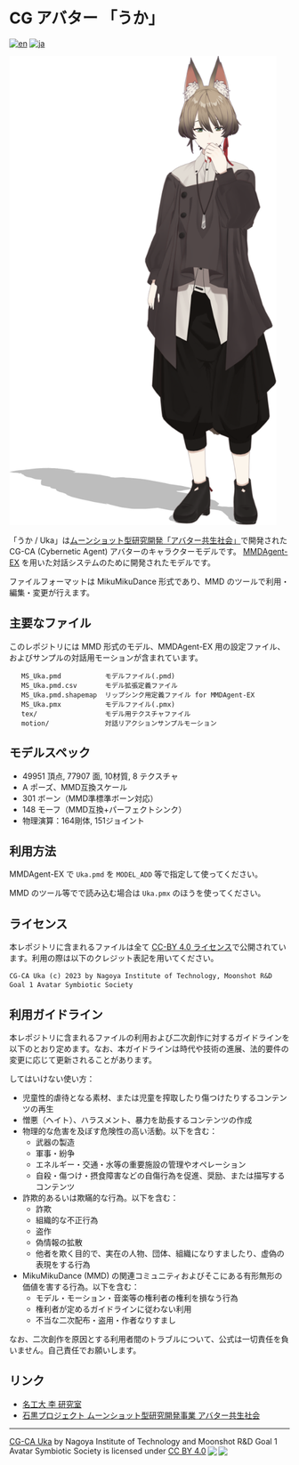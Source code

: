 # CG アバター 「うか」

[![en](https://img.shields.io/badge/lang-en-red.svg)](README.md)
[![ja](https://img.shields.io/badge/lang-ja-blue.svg)](README.ja.md)

<img width="480" alt="snapshot" src="uka.png"/>

「うか / Uka」は[ムーンショット型研究開発「アバター共生社会」](https://avatar-ss.org/)で開発された CG-CA (Cybernetic Agent) アバターのキャラクターモデルです。
[MMDAgent-EX](https://github.com/mmdagent-ex/MMDAgent-EX) を用いた対話システムのために開発されたモデルです。

ファイルフォーマットは MikuMikuDance 形式であり、MMD のツールで利用・編集・変更が行えます。

## 主要なファイル

このレポジトリには MMD 形式のモデル、MMDAgent-EX 用の設定ファイル、およびサンプルの対話用モーションが含まれています。

```text
   MS_Uka.pmd           モデルファイル(.pmd)
   MS_Uka.pmd.csv       モデル拡張定義ファイル
   MS_Uka.pmd.shapemap  リップシンク用定義ファイル for MMDAgent-EX
   MS_Uka.pmx           モデルファイル(.pmx)
   tex/                 モデル用テクスチャファイル
   motion/              対話リアクションサンプルモーション
```

## モデルスペック

- 49951 頂点, 77907 面, 10材質, 8 テクスチャ
- A ポーズ、MMD互換スケール
- 301 ボーン（MMD準標準ボーン対応）
- 148 モーフ（MMD互換+パーフェクトシンク）
- 物理演算：164剛体, 151ジョイント

## 利用方法

MMDAgent-EX で `Uka.pmd` を `MODEL_ADD` 等で指定して使ってください。

MMD のツール等でで読み込む場合は `Uka.pmx` のほうを使ってください。

## ライセンス

本レポジトリに含まれるファイルは全て [CC-BY 4.0 ライセンス](https://creativecommons.org/licenses/by/4.0/deed.ja)で公開されています。利用の際は以下のクレジット表記を用いてください。

```text
CG-CA Uka (c) 2023 by Nagoya Institute of Technology, Moonshot R&D Goal 1 Avatar Symbiotic Society
```

## 利用ガイドライン

本レポジトリに含まれるファイルの利用および二次創作に対するガイドラインを以下のとおり定めます。なお、本ガイドラインは時代や技術の進展、法的要件の変更に応じて更新されることがあります。

してはいけない使い方：

- 児童性的虐待となる素材、または児童を搾取したり傷つけたりするコンテンツの再生
- 憎悪（ヘイト）、ハラスメント、暴⼒を助長するコンテンツの作成
- 物理的な危害を及ぼす危険性の⾼い活動。以下を含む：
  - 武器の製造
  - 軍事・紛争
  - エネルギー・交通・水等の重要施設の管理やオペレーション
  - 自殺・傷つけ・摂食障害などの自傷行為を促進、奨励、または描写するコンテンツ
- 詐欺的あるいは欺瞞的な⾏為。以下を含む：
  - 詐欺
  - 組織的な不正行為
  - 盗作
  - 偽情報の拡散
  - 他者を欺く目的で、実在の人物、団体、組織になりすましたり、虚偽の表現をする行為
- MikuMikuDance (MMD) の関連コミュニティおよびそこにある有形無形の価値を害する行為。以下を含む：
  - モデル・モーション・音楽等の権利者の権利を損なう行為
  - 権利者が定めるガイドラインに従わない利用
  - 不当な二次配布・盗用・作者なりすまし

なお、二次創作を原因とする利用者間のトラブルについて、公式は一切責任を負いません。自己責任でお願いします。

## リンク

- [名工大 李 研究室](https://www.slp.nitech.ac.jp/)
- [石黒プロジェクト ムーンショット型研究開発事業 アバター共生社会](https://avatar-ss.org/)

---
<p xmlns:cc="http://creativecommons.org/ns#" xmlns:dct="http://purl.org/dc/terms/"><a property="dct:title" rel="cc:attributionURL" href="https://github.com/mmdagent-ex/uka">CG-CA Uka</a> by <span property="cc:attributionName">Nagoya Institute of Technology and Moonshot R&D Goal 1 Avatar Symbiotic Society</span> is licensed under <a href="http://creativecommons.org/licenses/by/4.0/?ref=chooser-v1" target="_blank" rel="license noopener noreferrer" style="display:inline-block;">CC BY 4.0<img style="height:22px!important;margin-left:3px;vertical-align:text-bottom;" src="https://mirrors.creativecommons.org/presskit/icons/cc.svg?ref=chooser-v1"><img style="height:22px!important;margin-left:3px;vertical-align:text-bottom;" src="https://mirrors.creativecommons.org/presskit/icons/by.svg?ref=chooser-v1"></a></p>
